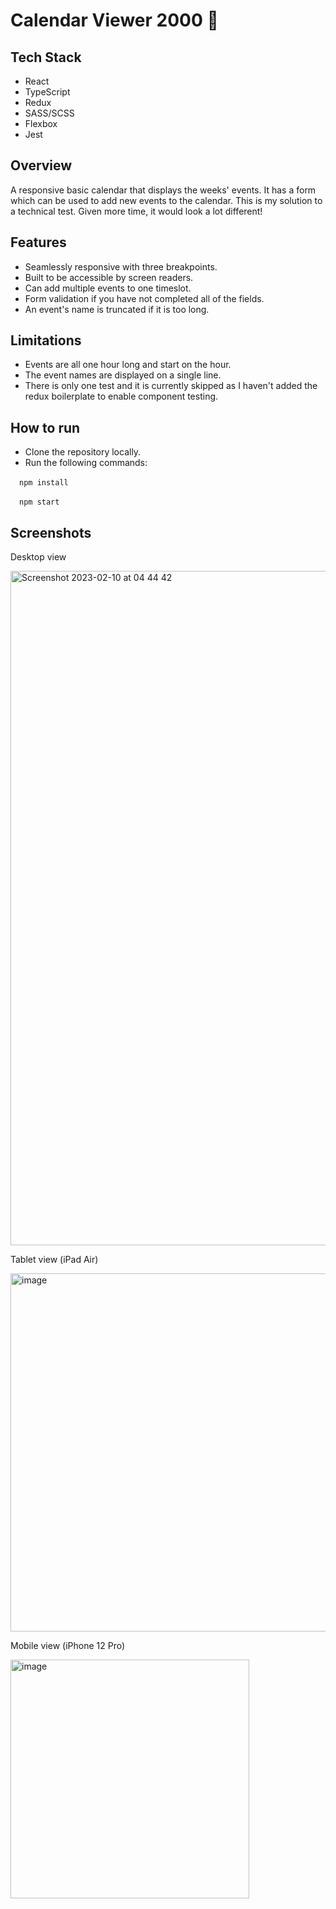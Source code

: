 # Calendar Viewer 2000 🚀

## Tech Stack
- React
- TypeScript
- Redux
- SASS/SCSS
- Flexbox
- Jest

## Overview
A responsive basic calendar that displays the weeks' events. It has a form which can be used to add new events to the calendar.
This is my solution to a technical test. Given more time, it would look a lot different!

## Features
- Seamlessly responsive with three breakpoints.
- Built to be accessible by screen readers.
- Can add multiple events to one timeslot.
- Form validation if you have not completed all of the fields.
- An event's name is truncated if it is too long.

## Limitations
- Events are all one hour long and start on the hour.
- The event names are displayed on a single line.
- There is only one test and it is currently skipped as I haven't added the redux boilerplate to enable component testing.


## How to run
- Clone the repository locally.
- Run the following commands:

&emsp;`npm install`

&emsp;`npm start`

## Screenshots

Desktop view

<img width="1079" alt="Screenshot 2023-02-10 at 04 44 42" src="https://user-images.githubusercontent.com/124267255/218003161-6eb0a7e6-d7e0-4484-bd3b-1af1ea4d581a.png">

Tablet view (iPad Air)

<img width="573" alt="image" src="https://user-images.githubusercontent.com/124267255/218003420-60450ab8-95bf-48f3-8ce1-ff85169c3075.png">

Mobile view (iPhone 12 Pro)

<img width="382" alt="image" src="https://user-images.githubusercontent.com/124267255/218003704-5fd8b603-4bf6-49a7-a649-5306386acf8f.png">



